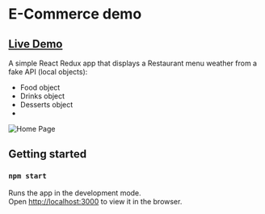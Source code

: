 # E-Commerce demo
##  [Live Demo](https://e-commerce-asaf.netlify.app/)

A simple React Redux app that displays a Restaurant menu weather from a fake API (local objects):

- Food object
- Drinks object
- Desserts object
- 
![Home Page](https://my-portfolio-asaf.netlify.app/img/websites/ecommerce.jpg)


## Getting started

### `npm start`

Runs the app in the development mode.<br />
Open [http://localhost:3000](http://localhost:3000) to view it in the browser.

